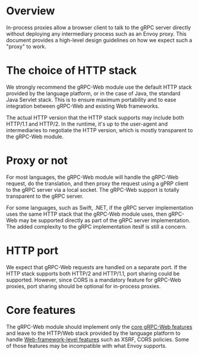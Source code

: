 # Overview

In-process proxies allow a browser client to talk to the gRPC server directly without deploying any intermediary process
such as an Envoy proxy. This document provides a high-level design guidelines on how we expect such a "proxy" to work.

# The choice of HTTP stack

We strongly recommend the gRPC-Web module use the default HTTP stack provided by the language platform, or in the case of Java,
the standard Java Servlet stack. This is to ensure maximum portability and to ease integration between gRPC-Web and existing Web
frameworks.

The actual HTTP version that the HTTP stack supports may include both HTTP/1.1 and HTTP/2. In the runtime, it's up to the user-agent and 
intermediaries to negotiate the HTTP version, which is mostly transparent to the gRPC-Web module.

# Proxy or not

For most languages, the gRPC-Web module will handle the gRPC-Web request, do the translation, and then proxy the request using a gPRP client 
to the gRPC server via a local socket. The gRPC-Web support is totally transparent to the gRPC server.

For some languages, such as Swift, .NET, if the gRPC server implementation uses the same HTTP stack that the gRPC-Web module uses, then gRPC-Web may be supported 
directly as part of the gRPC server implementation. The added complexity to the gRPC implementation iteslf is still a concern.

# HTTP port

We expect that gRPC-Web requests are handled on a separate port. If the HTTP stack supports both HTTP/2 and HTTP/1.1, port sharing could be supported. 
However, since CORS is a mandatory feature for gRPC-Web proxies, port sharing should be optional for in-process proxies.

# Core features

The gRPC-Web module should implement only the [core gRPC-Web features](https://github.com/grpc/grpc/blob/master/doc/PROTOCOL-WEB.md) and leave to the HTTP/Web stack provided by the language platform to handle [Web-framework-level features](https://github.com/grpc/grpc-web/blob/master/BROWSER-FEATURES.md) such as XSRF, CORS policies. Some of those features may be incompatible with what Envoy supports.




